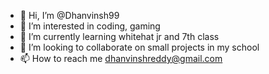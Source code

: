 - 👋 Hi, I’m @Dhanvinsh99
- 👀 I’m interested in coding, gaming
- 🌱 I’m currently learning whitehat jr and 7th class
- 💞️ I’m looking to collaborate on small projects in my school
- 📫 How to reach me dhanvinshreddy@gmail.com

<!---
Dhanvinsh99/Dhanvinsh99 is a ✨ special ✨ repository because its `README.md` (this file) appears on your GitHub profile.
You can click the Preview link to take a look at your changes.
--->

